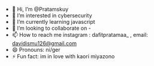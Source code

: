 - 👋 Hi, I’m @Pratamskuy
- 👀 I’m interested in cybersecurity
- 🌱 I’m currently learning javascript
- 💞️ I’m looking to collaborate on -
- 📫 How to reach me instagram : dafitpratamaa_ , email: davidismu126@gmail.com
- 😄 Pronouns: ni/ger
- ⚡ Fun fact: im in love with kaori miyazono

<!---
Pratamskuy/Pratamskuy is a ✨ special ✨ repository because its `README.md` (this file) appears on your GitHub profile.
You can click the Preview link to take a look at your changes.
--->

